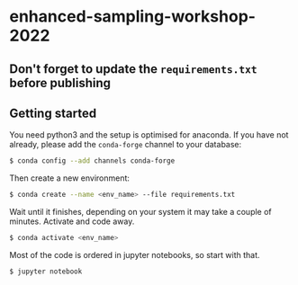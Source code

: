 # enhanced-sampling-workshop-2022

## Don't forget to update the `requirements.txt` before publishing

## Getting started

You need python3 and the setup is optimised for anaconda. If you have not already, please add the `conda-forge` channel
to your database:
```bash
$ conda config --add channels conda-forge
```
Then create a new environment:
```bash
$ conda create --name <env_name> --file requirements.txt
```
Wait until it finishes, depending on your system it may take a couple of minutes. Activate and code away.
```bash
$ conda activate <env_name>
```
Most of the code is ordered in jupyter notebooks, so start with that.
```bash
$ jupyter notebook
```